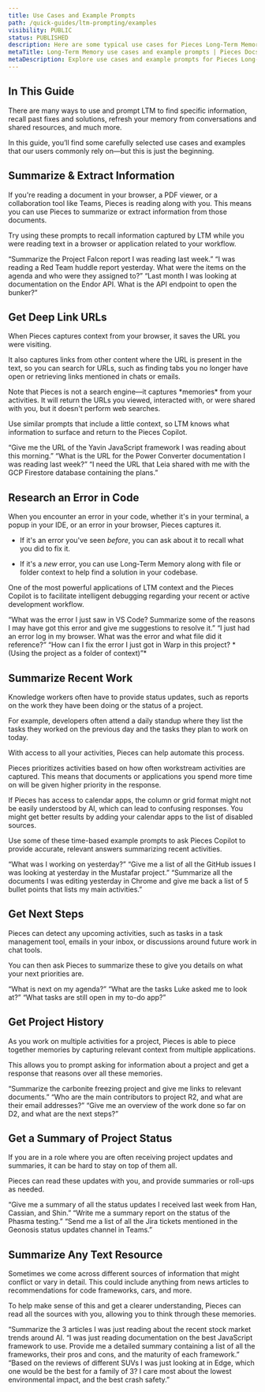 ```yaml
---
title: Use Cases and Example Prompts
path: /quick-guides/ltm-prompting/examples
visibility: PUBLIC
status: PUBLISHED
description: Here are some typical use cases for Pieces Long-Term Memory based on user prompts. This is just a starting point for exploring its capabilities.
metaTitle: Long-Term Memory use cases and example prompts | Pieces Docs
metaDescription: Explore use cases and example prompts for Pieces Long-Term Memory to enhance workflow recall, code assistance, and productivity.
---
```


## In This Guide

There are many ways to use and prompt LTM to find specific information, recall past fixes and solutions, refresh your memory from conversations and shared resources, and much more.

In this guide, you’ll find some carefully selected use cases and examples that our users commonly rely on—but this is just the beginning.

## Summarize & Extract Information

If you're reading a document in your browser, a PDF viewer, or a collaboration tool like Teams, Pieces is reading along with you. This means you can use Pieces to summarize or extract information from those documents.

Try using these prompts to recall information captured by LTM while you were reading text in a browser or application related to your workflow.

<Steps>
  <Step title="Prompt #1">
    “Summarize the Project Falcon report I was reading last week.”
  </Step>

  <Step title="Prompt #2">
    “I was reading a Red Team huddle report yesterday. What were the items on the agenda and who were they assigned to?”
  </Step>

  <Step title="Prompt #3">
    “Last month I was looking at documentation on the Endor API. What is the API endpoint to open the bunker?”
  </Step>
</Steps>

## Get Deep Link URLs

When Pieces captures context from your browser, it saves the URL you were visiting.

It also captures links from other content where the URL is present in the text, so you can search for URLs, such as finding tabs you no longer have open or retrieving links mentioned in chats or emails.

<Callout type="info">
  Note that Pieces is not a search engine—it captures *memories* from your activities. It will return the URLs you viewed, interacted with, or were shared with you, but it doesn't perform web searches.
</Callout>

Use similar prompts that include a little context, so LTM knows what information to surface and return to the Pieces Copilot.

<Steps>
  <Step title="Prompt #1">
    “Give me the URL of the Yavin JavaScript framework I was reading about this morning.”
  </Step>

  <Step title="Prompt #2">
    “What is the URL for the Power Converter documentation I was reading last week?”
  </Step>

  <Step title="Prompt #3">
    “I need the URL that Leia shared with me with the GCP Firestore database containing the plans.”
  </Step>
</Steps>

## Research an Error in Code

When you encounter an error in your code, whether it's in your terminal, a popup in your IDE, or an error in your browser, Pieces captures it.

* If it's an error you've seen *before*, you can ask about it to recall what you did to fix it.

* If it's a *new* error, you can use Long-Term Memory along with file or folder context to help find a solution in your codebase.

One of the most powerful applications of LTM context and the Pieces Copilot is to facilitate intelligent debugging regarding your recent or active development workflow.

<Steps>
  <Step title="Prompt #1">
    “What was the error I just saw in VS Code? Summarize some of the reasons I may have got this error and give me suggestions to resolve it.”
  </Step>

  <Step title="Prompt #2">
    “I just had an error log in my browser. What was the error and what file did it reference?”
  </Step>

  <Step title="Prompt #3">
    “How can I fix the error I just got in Warp in this project? *(Using the project as a folder of context)”*
  </Step>
</Steps>

## Summarize Recent Work

Knowledge workers often have to provide status updates, such as reports on the work they have been doing or the status of a project.

For example, developers often attend a daily standup where they list the tasks they worked on the previous day and the tasks they plan to work on today.

With access to all your activities, Pieces can help automate this process.

<Callout type="tip">
  Pieces prioritizes activities based on how often workstream activities are captured. This means that documents or applications you spend more time on will be given higher priority in the response.
</Callout>

If Pieces has access to calendar apps, the column or grid format might not be easily understood by AI, which can lead to confusing responses. You might get better results by adding your calendar apps to the list of disabled sources.

Use some of these time-based example prompts to ask Pieces Copilot to provide accurate, relevant answers summarizing recent activities.

<Steps>
  <Step title="Prompt #1">
    “What was I working on yesterday?”
  </Step>

  <Step title="Prompt #2">
    “Give me a list of all the GitHub issues I was looking at yesterday in the Mustafar project.”
  </Step>

  <Step title="Prompt #3">
    “Summarize all the documents I was editing yesterday in Chrome and give me back a list of 5 bullet points that lists my main activities.”
  </Step>
</Steps>

## Get Next Steps

Pieces can detect any upcoming activities, such as tasks in a task management tool, emails in your inbox, or discussions around future work in chat tools.

You can then ask Pieces to summarize these to give you details on what your next priorities are.

<Steps>
  <Step title="Prompt #1">
    “What is next on my agenda?”
  </Step>

  <Step title="Prompt #2">
    “What are the tasks Luke asked me to look at?”
  </Step>

  <Step title="Prompt #3">
    “What tasks are still open in my to-do app?”
  </Step>
</Steps>

## Get Project History

As you work on multiple activities for a project, Pieces is able to piece together memories by capturing relevant context from multiple applications.

This allows you to prompt asking for information about a project and get a response that reasons over all these memories.

<Steps>
  <Step title="Prompt #1">
    “Summarize the carbonite freezing project and give me links to relevant documents.”
  </Step>

  <Step title="Prompt #2">
    “Who are the main contributors to project R2, and what are their email addresses?”
  </Step>

  <Step title="Prompt #3">
    “Give me an overview of the work done so far on D2, and what are the next steps?”
  </Step>
</Steps>

## Get a Summary of Project Status

If you are in a role where you are often receiving project updates and summaries, it can be hard to stay on top of them all.

Pieces can read these updates with you, and provide summaries or roll-ups as needed.

<Steps>
  <Step title="Prompt #1">
    “Give me a summary of all the status updates I received last week from Han, Cassian, and Shin.”
  </Step>

  <Step title="Prompt #2">
    “Write me a summary report on the status of the Phasma testing.”
  </Step>

  <Step title="Prompt #3">
    “Send me a list of all the Jira tickets mentioned in the Geonosis status updates channel in Teams.”
  </Step>
</Steps>

## Summarize Any Text Resource

Sometimes we come across different sources of information that might conflict or vary in detail. This could include anything from news articles to recommendations for code frameworks, cars, and more.

To help make sense of this and get a clearer understanding, Pieces can read all the sources with you, allowing you to think through these memories.

<Steps>
  <Step title="Prompt #1">
    “Summarize the 3 articles I was just reading about the recent stock market trends around AI.
  </Step>

  <Step title="Prompt #2">
    “I was just reading documentation on the best JavaScript framework to use. Provide me a detailed summary containing a list of all the frameworks, their pros and cons, and the maturity of each framework.”
  </Step>

  <Step title="Prompt #3">
    “Based on the reviews of different SUVs I was just looking at in Edge, which one would be the best for a family of 3? I care most about the lowest environmental impact, and the best crash safety.”
  </Step>
</Steps>